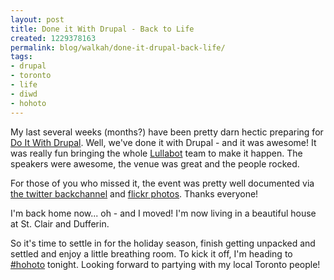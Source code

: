 ```yaml
---
layout: post
title: Done it With Drupal - Back to Life
created: 1229378163
permalink: blog/walkah/done-it-drupal-back-life/
tags:
- drupal
- toronto
- life
- diwd
- hohoto
---
```

My last several weeks (months?) have been pretty darn hectic preparing for <a href="http://www.doitwithdrupal.com/">Do It With Drupal</a>. Well, we've done it with Drupal - and it was awesome! It was really fun bringing the whole <a href="http://www.lullabot.com/">Lullabot</a> team to make it happen. The speakers were awesome, the venue was great and the people rocked.

For those of you who missed it, the event was pretty well documented via <a href="http://search.twitter.com/search?q=%23diwd">the twitter backchannel</a> and <a href="http://flickr.com/photos/tags/diwd">flickr photos</a>. Thanks everyone!

I'm back home now... oh - and I moved! I'm now living in a beautiful house at St. Clair and Dufferin.

So it's time to settle in for the holiday season, finish getting unpacked and settled and enjoy a little breathing room. To kick it off, I'm heading to <a href="http://hohoto.ca/">#hohoto</a> tonight. Looking forward to partying with my local Toronto people!
